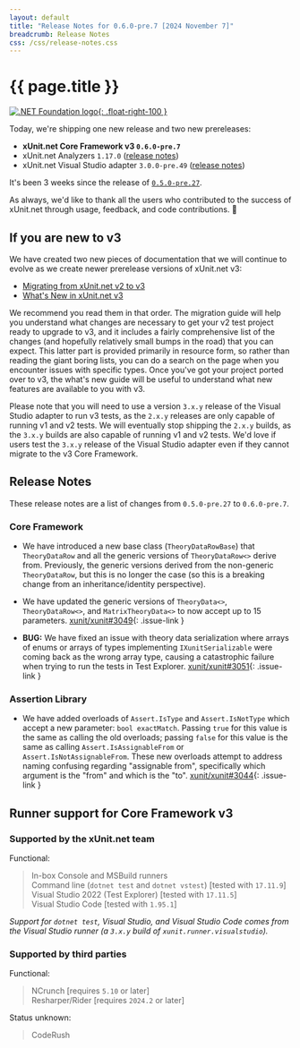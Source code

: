 ```yaml
---
layout: default
title: "Release Notes for 0.6.0-pre.7 [2024 November 7]"
breadcrumb: Release Notes
css: /css/release-notes.css
---
```


# {{ page.title }}

[![.NET Foundation logo](https://raw.githubusercontent.com/xunit/media/main/dotnet-foundation.svg){: .float-right-100 }](https://dotnetfoundation.org/projects/project-detail/xunit)

Today, we're shipping one new release and two new prereleases:

* **xUnit.net Core Framework v3 `0.6.0-pre.7`**
* xUnit.net Analyzers `1.17.0` ([release notes](/releases/analyzers/1.17.0))
* xUnit.net Visual Studio adapter `3.0.0-pre.49` ([release notes](/releases/visualstudio/3.0.0-pre.49))

It's been 3 weeks since the release of [`0.5.0-pre.27`](0.5.0-pre.27).

As always, we'd like to thank all the users who contributed to the success of xUnit.net through usage, feedback, and code contributions. 🎉

## If you are new to v3

We have created two new pieces of documentation that we will continue to evolve as we create newer prerelease versions of xUnit.net v3:

* [Migrating from xUnit.net v2 to v3](/docs/getting-started/v3/migration)
* [What's New in xUnit.net v3](/docs/getting-started/v3/whats-new)

We recommend you read them in that order. The migration guide will help you understand what changes are necessary to get your v2 test project ready to upgrade to v3, and it includes a fairly comprehensive list of the changes (and hopefully relatively small bumps in the road) that you can expect. This latter part is provided primarily in resource form, so rather than reading the giant boring lists, you can do a search on the page when you encounter issues with specific types. Once you've got your project ported over to v3, the what's new guide will be useful to understand what new features are available to you with v3.

Please note that you will need to use a version `3.x.y` release of the Visual Studio adapter to run v3 tests, as the `2.x.y` releases are only capable of running v1 and v2 tests. We will eventually stop shipping the `2.x.y` builds, as the `3.x.y` builds are also capable of running v1 and v2 tests. We'd love if users test the `3.x.y` release of the Visual Studio adapter even if they cannot migrate to the v3 Core Framework.

## Release Notes

These release notes are a list of changes from `0.5.0-pre.27` to `0.6.0-pre.7`.

### Core Framework

* We have introduced a new base class (`TheoryDataRowBase`) that `TheoryDataRow` and all the generic versions of `TheoryDataRow<>` derive from. Previously, the generic versions derived from the non-generic `TheoryDataRow`, but this is no longer the case (so this is a breaking change from an inheritance/identity perspective).

* We have updated the generic versions of `TheoryData<>`, `TheoryDataRow<>`, and `MatrixTheoryData<>` to now accept up to 15 parameters. [xunit/xunit#3049](https://github.com/xunit/xunit/issues/3049){: .issue-link }

* **BUG:** We have fixed an issue with theory data serialization where arrays of enums or arrays of types implementing `IXunitSerializable` were coming back as the wrong array type, causing a catastrophic failure when trying to run the tests in Test Explorer. [xunit/xunit#3051](https://github.com/xunit/xunit/issues/3051){: .issue-link }

### Assertion Library

* We have added overloads of `Assert.IsType` and `Assert.IsNotType` which accept a new parameter: `bool exactMatch`. Passing `true` for this value is the same as calling the old overloads; passing `false` for this value is the same as calling `Assert.IsAssignableFrom` or `Assert.IsNotAssignableFrom`. These new overloads attempt to address naming confusing regarding "assignable from", specifically which argument is the "from" and which is the "to". [xunit/xunit#3044](https://github.com/xunit/xunit/issues/3044){: .issue-link }

## Runner support for Core Framework v3

### Supported by the xUnit.net team

Functional:

> <span class="glyphicon glyphicon-ok-sign"></span> In-box Console and MSBuild runners<br />
> <span class="glyphicon glyphicon-ok-sign"></span> Command line (`dotnet test` and `dotnet vstest`) [tested with `17.11.9`]<br />
> <span class="glyphicon glyphicon-ok-sign"></span> Visual Studio 2022 (Test Explorer) [tested with `17.11.5`]<br />
> <span class="glyphicon glyphicon-ok-sign"></span> Visual Studio Code [tested with `1.95.1`]

_Support for `dotnet test`, Visual Studio, and Visual Studio Code comes from the Visual Studio runner (a `3.x.y` build of `xunit.runner.visualstudio`)._

### Supported by third parties

Functional:

> <span class="glyphicon glyphicon-ok-sign"></span> NCrunch [requires `5.10` or later]<br />
> <span class="glyphicon glyphicon-ok-sign"></span> Resharper/Rider [requires `2024.2` or later]

Status unknown:

> <span class="glyphicon glyphicon-question-sign"></span> CodeRush
